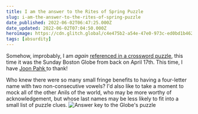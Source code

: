 ```yaml
---
title: I am the answer to the Rites of Spring Puzzle
slug: i-am-the-answer-to-the-rites-of-spring-puzzle
date_published: 2022-06-02T06:47:25.000Z
date_updated: 2022-06-02T07:04:50.000Z
heroimage: https://cdn.glitch.global/c4e475b2-a54e-47e0-973c-ed0bd1b46262/boston-globe-puzzle.png?v=1669518574441
tags: [absurdity]
---
```


Somehow, improbably, I am *again* [referenced in a crossword puzzle](/2022/05/20/i-am-the-answer-to-the-sexual-tension-puzzle/), this time it was the Sunday Boston Globe from back on April 17th. This time, I have [Joon Pahk ](https://twitter.com/joonpahk/status/1515722678459678721)to thank!

Who knew there were so many small fringe benefits to having a four-letter name with two non-consecutive vowels? I'd also like to take a moment to mock all of the other Anils of the world, who may be more worthy of acknowledgement, but whose last names may be less likely to fit into a small list of puzzle clues.
![](https://cdn.glitch.global/c4e475b2-a54e-47e0-973c-ed0bd1b46262/globe-puzzle-answer.png?v=1669526559236 "Answer key to the Globe's puzzle")

